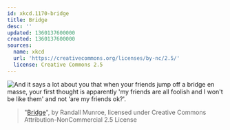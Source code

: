 ```yaml
---
id: xkcd.1170-bridge
title: Bridge
desc: ''
updated: 1360137600000
created: 1360137600000
sources:
  name: xkcd
  url: 'https://creativecommons.org/licenses/by-nc/2.5/'
  license: Creative Commons 2.5
---
```

![And it says a lot about you that when your friends jump off a bridge en masse, your first thought is apparently 'my friends are all foolish and I won't be like them' and not 'are my friends ok?'.](https://imgs.xkcd.com/comics/bridge.png)
> "[Bridge](https://xkcd.com/1170/)", by Randall Munroe, licensed under Creative Commons Attribution-NonCommercial 2.5 License
